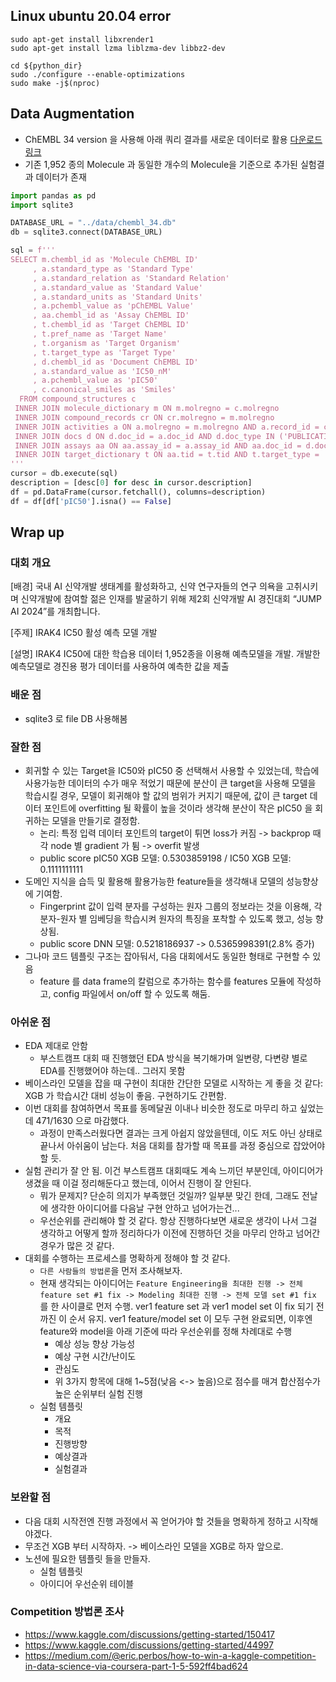 ## Linux ubuntu 20.04 error
```
sudo apt-get install libxrender1
sudo apt-get install lzma liblzma-dev libbz2-dev

cd ${python_dir}
sudo ./configure --enable-optimizations
sudo make -j$(nproc)
```

## Data Augmentation
- ChEMBL 34 version 을 사용해 아래 쿼리 결과를 새로운 데이터로 활용 [다운로드 링크](https://ftp.ebi.ac.uk/pub/databases/chembl/ChEMBLdb/latest/chembl_34_sqlite.tar.gz)
- 기존 1,952 종의 Molecule 과 동일한 개수의 Molecule을 기준으로 추가된 실험결과 데이터가 존재
``` python
import pandas as pd
import sqlite3

DATABASE_URL = "../data/chembl_34.db"
db = sqlite3.connect(DATABASE_URL)

sql = f'''
SELECT m.chembl_id as 'Molecule ChEMBL ID'
     , a.standard_type as 'Standard Type'
     , a.standard_relation as 'Standard Relation'
     , a.standard_value as 'Standard Value'
     , a.standard_units as 'Standard Units'
     , a.pchembl_value as 'pChEMBL Value'
     , aa.chembl_id as 'Assay ChEMBL ID'
     , t.chembl_id as 'Target ChEMBL ID'
     , t.pref_name as 'Target Name'
     , t.organism as 'Target Organism'
     , t.target_type as 'Target Type'
     , d.chembl_id as 'Document ChEMBL ID'
     , a.standard_value as 'IC50_nM'
     , a.pchembl_value as 'pIC50'
     , c.canonical_smiles as 'Smiles'
  FROM compound_structures c
 INNER JOIN molecule_dictionary m ON m.molregno = c.molregno
 INNER JOIN compound_records cr ON cr.molregno = m.molregno
 INNER JOIN activities a ON a.molregno = m.molregno AND a.record_id = cr.record_id AND a.doc_id = cr.doc_id AND a.standard_type = 'IC50' AND a.standard_relation = '=' AND a.standard_units = 'nM'
 INNER JOIN docs d ON d.doc_id = a.doc_id AND d.doc_type IN ('PUBLICATION', 'PATENT')
 INNER JOIN assays aa ON aa.assay_id = a.assay_id AND aa.doc_id = d.doc_id
 INNER JOIN target_dictionary t ON aa.tid = t.tid AND t.target_type = 'SINGLE PROTEIN' AND t.organism = 'Homo sapiens' AND t.chembl_id = 'CHEMBL3778'
'''
cursor = db.execute(sql)
description = [desc[0] for desc in cursor.description]
df = pd.DataFrame(cursor.fetchall(), columns=description)
df = df[df['pIC50'].isna() == False]
```

## Wrap up
### 대회 개요
[배경]
국내 AI 신약개발 생태계를 활성화하고, 신약 연구자들의 연구 의욕을 고취시키며 신약개발에 참여할 젊은 인재를 발굴하기 위해 제2회 신약개발 AI 경진대회 “JUMP AI 2024”를 개최합니다.

[주제]
IRAK4 IC50 활성 예측 모델 개발

[설명]
IRAK4 IC50에 대한 학습용 데이터 1,952종을 이용해 예측모델을 개발. 개발한 예측모델로 경진용 평가 데이터를 사용하여 예측한 값을 제출

### 배운 점
- sqlite3 로 file DB 사용해봄
### 잘한 점
- 회귀할 수 있는 Target을 IC50와 pIC50 중 선택해서 사용할 수 있었는데, 학습에 사용가능한 데이터의 수가 매우 적었기 때문에 분산이 큰 target을 사용해 모델을 학습시킬 경우, 모델이 회귀해야 할 값의 범위가 커지기 때문에, 값이 큰 target 데이터 포인트에 overfitting 될 확률이 높을 것이라 생각해 분산이 작은 pIC50 을 회귀하는 모델을 만들기로 결정함.
  - 논리: 특정 입력 데이터 포인트의 target이 튀면 loss가 커짐 -> backprop 때 각 node 별 gradient 가 튐 -> overfit 발생
  - public score pIC50 XGB 모델: 0.5303859198 / IC50 XGB 모델: 0.1111111111
- 도메인 지식을 습득 및 활용해 활용가능한 feature들을 생각해내 모델의 성능향상에 기여함.
  - Fingerprint 값이 입력 분자를 구성하는 원자 그룹의 정보라는 것을 이용해, 각 분자-원자 별 임베딩을 학습시켜 원자의 특징을 포착할 수 있도록 했고, 성능 향상됨.
  - public score DNN 모델: 0.5218186937 -> 0.5365998391(2.8% 증가)
- 그나마 코드 템플릿 구조는 잡아둬서, 다음 대회에서도 동일한 형태로 구현할 수 있음
  - feature 를 data frame의 칼럼으로 추가하는 함수를 features 모듈에 작성하고, config 파일에서 on/off 할 수 있도록 해둠.
### 아쉬운 점
- EDA 제대로 안함
  - 부스트캠프 대회 때 진행했던 EDA 방식을 복기해가며 일변량, 다변량 별로 EDA를 진행했어야 하는데.. 그러지 못함
- 베이스라인 모델을 잡을 때 구현이 최대한 간단한 모델로 시작하는 게 좋을 것 같다: XGB 가 학습시간 대비 성능이 좋음. 구현하기도 간편함.
- 이번 대회를 참여하면서 목표를 동메달권 이내나 비슷한 정도로 마무리 하고 싶었는데 471/1630 으로 마감했다.
  - 과정이 만족스러웠다면 결과는 크게 아쉽지 않았을텐데, 이도 저도 아닌 상태로 끝나서 아쉬움이 남는다. 처음 대회를 참가할 때 목표를 과정 중심으로 잡았어야 할 듯.
- 실험 관리가 잘 안 됨. 이건 부스트캠프 대회때도 계속 느끼던 부분인데, 아이디어가 생겼을 때 이걸 정리해둔다고 했는데, 이어서 진행이 잘 안된다. 
  - 뭐가 문제지? 단순히 의지가 부족했던 것일까? 일부분 맞긴 한데, 그래도 전날에 생각한 아이디어를 다음날 구현 안하고 넘어가는건...
  - 우선순위를 관리해야 할 것 같다. 항상 진행하다보면 새로운 생각이 나서 그걸 생각하고 어떻게 할까 정리하다가 이전에 진행하던 것을 마무리 안하고 넘어간 경우가 많은 것 같다.
- 대회를 수행하는 프로세스를 명확하게 정해야 할 것 같다.
  - ``다른 사람들의 방법론``을 먼저 조사해보자.
  - 현재 생각되는 아이디어는 ``Feature Engineering을 최대한 진행 -> 전체 feature set #1 fix -> Modeling 최대한 진행 -> 전체 모델 set #1 fix`` 를 한 사이클로 먼저 수행. ver1 feature set 과 ver1 model set 이 fix 되기 전까진 이 순서 유지. ver1 feature/model set 이 모두 구현 완료되면, 이후엔 feature와 model을 아래 기준에 따라 우선순위를 정해 차례대로 수행
    - 예상 성능 향상 가능성
    - 예상 구현 시간/난이도
    - 관심도
    - 위 3가지 항목에 대해 1~5점(낮음 <-> 높음)으로 점수를 매겨 합산점수가 높은 순위부터 실험 진행
  - 실험 템플릿
    - 개요
    - 목적
    - 진행방향
    - 예상결과
    - 실험결과
### 보완할 점
- 다음 대회 시작전엔 진행 과정에서 꼭 얻어가야 할 것들을 명확하게 정하고 시작해야겠다.
- 무조건 XGB 부터 시작하자. -> 베이스라인 모델을 XGB로 하자 앞으로.
- 노션에 필요한 템플릿 들을 만들자.
  - 실험 템플릿
  - 아이디어 우선순위 테이블
### Competition 방법론 조사
- https://www.kaggle.com/discussions/getting-started/150417
- https://www.kaggle.com/discussions/getting-started/44997
- https://medium.com/@eric.perbos/how-to-win-a-kaggle-competition-in-data-science-via-coursera-part-1-5-592ff4bad624